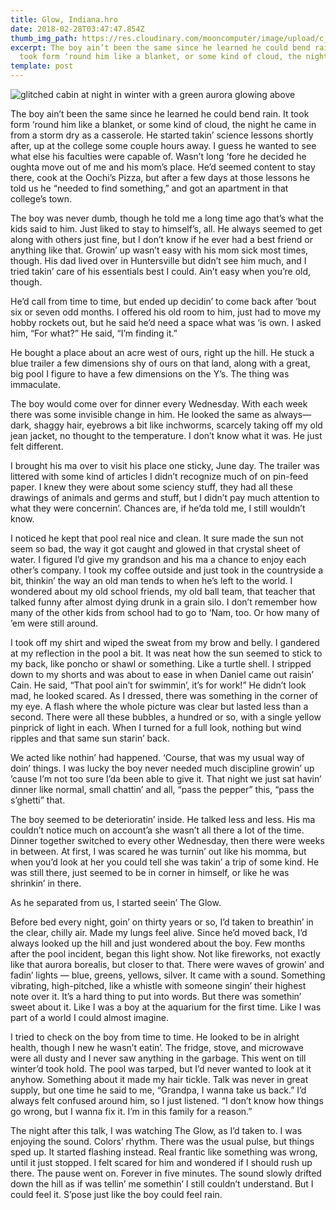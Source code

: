 ```yaml
---
title: Glow, Indiana.hro
date: 2018-02-28T03:47:47.854Z
thumb_img_path: https://res.cloudinary.com/mooncomputer/image/upload/c_scale,e_auto_saturation,h_300,q_auto:best/v1561926221/Moon%20Computer%20Blog/HRO/glow-indiana--jonatan-pie-183185-unsplash--glitched.jpg
excerpt: The boy ain’t been the same since he learned he could bend rain. It
  took form ‘round him like a blanket, or some kind of cloud, the night…
template: post
---
```

![glitched cabin at night in winter with a green aurora glowing above](https://res.cloudinary.com/mooncomputer/image/upload/c_scale,e_auto_saturation,h_800,q_auto:best/v1561926221/Moon%20Computer%20Blog/HRO/glow-indiana--jonatan-pie-183185-unsplash--glitched.jpg "Glow, Indiana")

The boy ain’t been the same since he learned he could bend rain. It took form ‘round him like a blanket, or some kind of cloud, the night he came in from a storm dry as a casserole. He started takin’ science lessons shortly after, up at the college some couple hours away. I guess he wanted to see what else his faculties were capable of. Wasn’t long ‘fore he decided he oughta move out of me and his mom’s place. He’d seemed content to stay there, cook at the Oochi’s Pizza, but after a few days at those lessons he told us he “needed to find something,” and got an apartment in that college’s town.

The boy was never dumb, though he told me a long time ago that’s what the kids said to him. Just liked to stay to himself’s, all. He always seemed to get along with others just fine, but I don’t know if he ever had a best friend or anything like that. Growin’ up wasn’t easy with his mom sick most times, though. His dad lived over in Huntersville but didn’t see him much, and I tried takin’ care of his essentials best I could. Ain’t easy when you’re old, though.

He’d call from time to time, but ended up decidin’ to come back after ‘bout six or seven odd months. I offered his old room to him, just had to move my hobby rockets out, but he said he’d need a space what was ‘is own. I asked him, “For what?” He said, “I’m finding it.”

He bought a place about an acre west of ours, right up the hill. He stuck a blue trailer a few dimensions shy of ours on that land, along with a great, big pool I figure to have a few dimensions on the Y’s. The thing was immaculate.

The boy would come over for dinner every Wednesday. With each week there was some invisible change in him. He looked the same as always—dark, shaggy hair, eyebrows a bit like inchworms, scarcely taking off my old jean jacket, no thought to the temperature. I don’t know what it was. He just felt different.

I brought his ma over to visit his place one sticky, June day. The trailer was littered with some kind of articles I didn’t recognize much of on pin-feed paper. I knew they were about some sciency stuff, they had all these drawings of animals and germs and stuff, but I didn’t pay much attention to what they were concernin’. Chances are, if he’da told me, I still wouldn’t know.

I noticed he kept that pool real nice and clean. It sure made the sun not seem so bad, the way it got caught and glowed in that crystal sheet of water. I figured I’d give my grandson and his ma a chance to enjoy each other’s company. I took my coffee outside and just took in the countryside a bit, thinkin’ the way an old man tends to when he’s left to the world. I wondered about my old school friends, my old ball team, that teacher that talked funny after almost dying drunk in a grain silo. I don’t remember how many of the other kids from school had to go to ‘Nam, too. Or how many of ’em were still around.

I took off my shirt and wiped the sweat from my brow and belly. I gandered at my reflection in the pool a bit. It was neat how the sun seemed to stick to my back, like poncho or shawl or something. Like a turtle shell. I stripped down to my shorts and was about to ease in when Daniel came out raisin’ Cain. He said, “That pool ain’t for swimmin’, it’s for work!” He didn’t look mad, he looked scared. As I dressed, there was something in the corner of my eye. A flash where the whole picture was clear but lasted less than a second. There were all these bubbles, a hundred or so, with a single yellow pinprick of light in each. When I turned for a full look, nothing but wind ripples and that same sun starin’ back.

We acted like nothin’ had happened. ‘Course, that was my usual way of doin’ things. I was lucky the boy never needed much discipline growin’ up ’cause I’m not too sure I’da been able to give it. That night we just sat havin’ dinner like normal, small chattin’ and all, “pass the pepper” this, “pass the s’ghetti” that.

The boy seemed to be deterioratin’ inside. He talked less and less. His ma couldn’t notice much on account’a she wasn’t all there a lot of the time. Dinner together switched to every other Wednesday, then there were weeks in between. At first, I was scared he was turnin’ out like his momma, but when you’d look at her you could tell she was takin’ a trip of some kind. He was still there, just seemed to be in corner in himself, or like he was shrinkin’ in there.

As he separated from us, I started seein’ The Glow.

Before bed every night, goin’ on thirty years or so, I’d taken to breathin’ in the clear, chilly air. Made my lungs feel alive. Since he’d moved back, I’d always looked up the hill and just wondered about the boy. Few months after the pool incident, began this light show. Not like fireworks, not exactly like that aurora borealis, but closer to that. There were waves of growin’ and fadin’ lights — blue, greens, yellows, silver. It came with a sound. Something vibrating, high-pitched, like a whistle with someone singin’ their highest note over it. It’s a hard thing to put into words. But there was somethin’ sweet about it. Like I was a boy at the aquarium for the first time. Like I was part of a world I could almost imagine.

I tried to check on the boy from time to time. He looked to be in alright health, though I new he wasn’t eatin’. The fridge, stove, and microwave were all dusty and I never saw anything in the garbage. This went on till winter’d took hold. The pool was tarped, but I’d never wanted to look at it anyhow. Something about it made my hair tickle. Talk was never in great supply, but one time he said to me, “Grandpa, I wanna take us back.” I’d always felt confused around him, so I just listened. “I don’t know how things go wrong, but I wanna fix it. I’m in this family for a reason.”

The night after this talk, I was watching The Glow, as I’d taken to. I was enjoying the sound. Colors’ rhythm. There was the usual pulse, but things sped up. It started flashing instead. Real frantic like something was wrong, until it just stopped. I felt scared for him and wondered if I should rush up there. The pause went on. Forever in five minutes. The sound slowly drifted down the hill as if was tellin’ me somethin’ I still couldn’t understand. But I could feel it. S’pose just like the boy could feel rain.